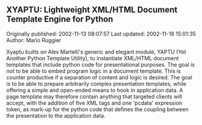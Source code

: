 ## XYAPTU: Lightweight XML/HTML Document Template Engine for Python

Originally published: 2002-11-13 08:07:57
Last updated: 2002-11-18 15:01:35
Author: Mario Ruggier

Xyaptu builts on Alex Martelli's generic and elegant module, YAPTU (Yet Another Python Template Utility), to instantiate XML/HTML document templates that include python code for presentational purposes. The goal is _not_ to be able to embed program logic in a document template. This is counter productive if a separation of content and logic is desired. The goal _is_ to be able to prepare arbitrarily complex presentation templates, while offering a simple and open-ended means to hook in application data. A page template may therefore contain anything that targeted clients will accept, with the addition of five XML tags and one 'pcdata' expression token, as mark-up for the python code that defines the coupling between the presentation to the application data.